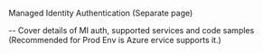 Managed Identity Authentication (Separate page)
                    
-- Cover details of MI auth, supported services and code samples (Recommended for Prod Env is Azure ervice supports it.)
